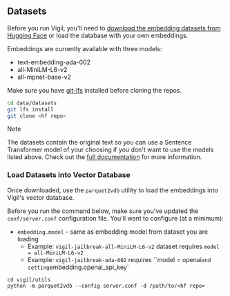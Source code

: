 ## Datasets

Before you run Vigil, you'll need to [download the embedding datasets from Hugging Face](https://vigil.deadbits.ai/overview/install-vigil/download-datasets) or load the database with your own embeddings.

Embeddings are currently available with three models:

* text-embedding-ada-002
* all-MiniLM-L6-v2
* all-mpnet-base-v2

Make sure you have [git-lfs](https://git-lfs.com) installed before cloning the repos.

```bash
cd data/datasets
git lfs install
git clone <hf repo>
```

> [!NOTE]
> The datasets contain the original text so you can use a Sentence Transformer model of your choosing if you don't want to use the models listed above. Check out the [full documentation](https://vigil.deadbits.ai/overview/install-vigil/download-datasets) for more information.

### Load Datasets into Vector Database

Once downloaded, use the `parquet2vdb` utility to load the embeddings into Vigil's vector database. 

Before you run the command below, make sure you've updated the `conf/server.conf` configuration file. You'll want to configure (at a minimum):

* `embedding.model` - same as embedding model from dataset you are loading
  * Example: `vigil-jailbreak-all-MiniLM-L6-v2` dataset requires `model = all-MiniLM-L6-v2`
  * Example: `vigil-jailbreak-ada-002` requires ``model = openai` and setting `embedding.openai_api_key`

```shell
cd vigil/utils
python -m parquet2vdb --config server.conf -d /path/to/<hf repo>
```
